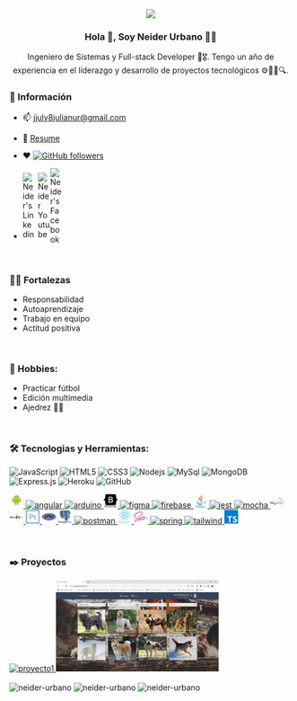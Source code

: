 <p align="center" width="300">
   <img align="center" width="200" src="https://scontent.fbog16-2.fna.fbcdn.net/v/t39.30808-6/319981111_1139285870125316_6081446878948633904_n.jpg?_nc_cat=108&ccb=1-7&_nc_sid=09cbfe&_nc_eui2=AeE9LlTtkumXPCdEM1xQsvWaVSI1vqNjmkZVIjW-o2OaRjeBU1g7Jt023GzdweBqzrqaRbCY2MxMf3c5655h7tTx&_nc_ohc=cYSoteERwS8AX-_XSS9&_nc_ht=scontent.fbog16-2.fna&oh=00_AfDolSXGBeBbNWtLJQoZAumHol6ArPEQOQSdCi-mnjtZ4A&oe=648F912B" />
   <h3 align="center">Hola 👋, Soy Neider Urbano 👨‍💻</h3>
</p>
<p align="center">Ingeniero de Sistemas y Full-stack Developer 🚀🎖️. Tengo un año de experiencia en el líderazgo y desarrollo
    de proyectos tecnológicos ⚙️👏🏼🔍.
</p>

### 📂 Información
  -   📫 jjuly8julianur@gmail.com
  -   📝 [Resume](https://www.canva.com/design/DAFbOEklJgk/AVzffTrl4stt7XBalE45dQ/view?utm_content=DAFbOEklJgk&utm_campaign=designshare&utm_medium=link&utm_source=publishsharelink)
  -   ♥ [![GitHub followers](https://img.shields.io/github/followers/Neider-Urbano?label=Follow&style=social)](https://github.com/Neider-Urbano/?tab=follow) 
  - <div style="display:flex; align-items:center">
      <a href="https://www.linkedin.com/in/neiderurbano08" target="_blank">
        <img align="left" style="margin-right:5px" alt="Neider's Linkedin" width="22px" src="https://cdn-icons-png.flaticon.com/512/174/174857.png" />
      </a>
    
    <a href="https://www.youtube.com/channel/UCPmgVecuDCSzUPFfoYJ0r8w" target="_blank">
      <img align="left" alt="Neider Youtube" width="22px" src="https://icones.pro/wp-content/uploads/2021/02/youtube-logo-icone.png" />
    </a>
     <a href="https://www.facebook.com/neider.urbano.355/" target="_blank">
      <img align="left" alt="Neider's Facebook" width="22px" src="https://cdn-icons-png.flaticon.com/512/124/124010.png" />
    </a>
   </div>
  <br />

### 💪🏽 Fortalezas
-   Responsabilidad
-   Autoaprendizaje
-   Trabajo en equipo
-   Actitud positiva
<br/>

### 🎿 Hobbies:
-   Practicar fútbol
-   Edición multimedia
-   Ajedrez 🤔🤖
<br />

### 🛠️ Tecnologias y Herramientas:

![JavaScript](https://img.shields.io/badge/-JavaScript-black?style=flat-square&logo=javascript)
![HTML5](https://img.shields.io/badge/-HTML5-black?style=flat-square&logo=html5&logoColor=white)
![CSS3](https://img.shields.io/badge/-CSS3-black?style=flat-square&logo=css3)
![Nodejs](https://img.shields.io/badge/-Nodejs-black?style=flat-square&logo=Node.js)
![MySql](https://img.shields.io/badge/-MySql-black?style=flat-square&logo=mysql)
![MongoDB](https://img.shields.io/badge/-MongoDB-black?style=flat-square&logo=mongodb)
![Express.js](https://img.shields.io/badge/-Express-black?style=flat-square&logo=expressjs)
![Heroku](https://img.shields.io/badge/-Heroku-black?style=flat-square&logo=heroku)
![GitHub](https://img.shields.io/badge/-GitHub-black?style=flat-square&logo=github)

  
<p align="left"> 
  <a href="https://developer.android.com" target="_blank" rel="noreferrer"> 
    <img src="https://raw.githubusercontent.com/devicons/devicon/master/icons/android/android-original-wordmark.svg" alt="android" width="25" height="25"/> 
  </a> 
  <a href="https://angular.io" target="_blank" rel="noreferrer"> 
    <img src="https://angular.io/assets/images/logos/angular/angular.svg" alt="angular" width="25" height="25"/> 
  </a> 
  <a href="https://www.arduino.cc/" target="_blank" rel="noreferrer"> 
    <img src="https://cdn.worldvectorlogo.com/logos/arduino-1.svg" alt="arduino" width="25" height="25"/> 
  </a> 
  <a href="https://getbootstrap.com" target="_blank" rel="noreferrer"> 
    <img src="https://raw.githubusercontent.com/devicons/devicon/master/icons/bootstrap/bootstrap-plain-wordmark.svg" alt="bootstrap" width="25" height="25"/> 
  </a> 
  <a href="https://www.figma.com/" target="_blank" rel="noreferrer"> 
    <img src="https://www.vectorlogo.zone/logos/figma/figma-icon.svg" alt="figma" width="25" height="25"/> 
  </a> 
  <a href="https://firebase.google.com/" target="_blank" rel="noreferrer"> 
    <img src="https://www.vectorlogo.zone/logos/firebase/firebase-icon.svg" alt="firebase" width="25" height="25"/>
  </a>  
  <a href="https://www.java.com" target="_blank" rel="noreferrer"> 
    <img src="https://raw.githubusercontent.com/devicons/devicon/master/icons/java/java-original.svg" alt="java" width="25" height="25"/> 
  </a> 
  <a href="https://jestjs.io" target="_blank" rel="noreferrer"> 
    <img src="https://www.vectorlogo.zone/logos/jestjsio/jestjsio-icon.svg" alt="jest" width="25" height="25"/> 
  </a> 
  <a href="https://mochajs.org" target="_blank" rel="noreferrer"> 
    <img src="https://www.vectorlogo.zone/logos/mochajs/mochajs-icon.svg" alt="mocha" width="25" height="25"/> 
  </a> 
  <a href="https://www.mysql.com/" target="_blank" rel="noreferrer"> 
    <img src="https://raw.githubusercontent.com/devicons/devicon/master/icons/mysql/mysql-original-wordmark.svg" alt="mysql" width="25" height="25"/> 
  </a>
  <a href="https://nodejs.org" target="_blank" rel="noreferrer"> 
    <img src="https://raw.githubusercontent.com/devicons/devicon/master/icons/nodejs/nodejs-original-wordmark.svg" alt="nodejs" width="25" height="25"/> 
  </a> 
  <a href="https://www.photoshop.com/en" target="_blank" rel="noreferrer"> 
    <img src="https://raw.githubusercontent.com/devicons/devicon/master/icons/photoshop/photoshop-line.svg" alt="photoshop" width="25" height="25"/> 
  </a> 
  <a href="https://www.php.net" target="_blank" rel="noreferrer"> 
    <img src="https://raw.githubusercontent.com/devicons/devicon/master/icons/php/php-original.svg" alt="php" width="25" height="25"/> 
  </a> 
  <a href="https://www.postgresql.org" target="_blank" rel="noreferrer"> 
    <img src="https://raw.githubusercontent.com/devicons/devicon/master/icons/postgresql/postgresql-original-wordmark.svg" alt="postgresql" width="25" height="25"/>     
  </a> 
  <a href="https://postman.com" target="_blank" rel="noreferrer"> 
    <img src="https://www.vectorlogo.zone/logos/getpostman/getpostman-icon.svg" alt="postman" width="25" height="25"/> 
  </a> 
  <a href="https://reactjs.org/" target="_blank" rel="noreferrer"> 
    <img src="https://raw.githubusercontent.com/devicons/devicon/master/icons/react/react-original-wordmark.svg" alt="react" width="25" height="25"/> 
  </a> 
  <a href="https://sass-lang.com" target="_blank" rel="noreferrer"> 
    <img src="https://raw.githubusercontent.com/devicons/devicon/master/icons/sass/sass-original.svg" alt="sass" width="25" height="25"/> 
  </a> 
  <a href="https://spring.io/" target="_blank" rel="noreferrer"> 
    <img src="https://www.vectorlogo.zone/logos/springio/springio-icon.svg" alt="spring" width="25" height="25"/> 
  </a> 
  <a href="https://tailwindcss.com/" target="_blank" rel="noreferrer"> 
    <img src="https://www.vectorlogo.zone/logos/tailwindcss/tailwindcss-icon.svg" alt="tailwind" width="25" height="25"/> 
  </a> 
  <a href="https://www.typescriptlang.org/" target="_blank" rel="noreferrer"> 
    <img src="https://raw.githubusercontent.com/devicons/devicon/master/icons/typescript/typescript-original.svg" alt="typescript" width="25" height="25"/> 
  </a> 
</p>
<br/>
 
### ✒️ Proyectos

<div>
    <a href="https://github.com/Neider-Urbano/musicomerce-backend" target="_blank">
      <img style="width:290px" src="https://raw.githubusercontent.com/Neider-Urbano/musicomerce-backend/back/admin/src/routes/proyecto1.png" alt="proyecto1"/>
    </a>
     <a href="https://github.com/Neider-Urbano/proyectoindividual" target="_blank">
        <img style="width:290px" src="https://raw.githubusercontent.com/Neider-Urbano/proyectoindividual/main/client/src/images/fondos/proyecto2.png" alt="proyecto2"/>
     </a>
</div>
<br/>


<div>
      <img style="width:370px; height:170px" src="https://github-readme-stats.vercel.app/api/top-langs?username=neider-urbano&show_icons=true&locale=en&layout=compact" alt="neider-urbano" />
      <img style="width:370px; height:170px" src="https://github-readme-stats.vercel.app/api?username=neider-urbano&show_icons=true&locale=en" alt="neider-urbano" />
      <img style="width:370px; height:170px" src="https://github-readme-streak-stats.herokuapp.com/?user=neider-urbano&" alt="neider-urbano" />

</div>



